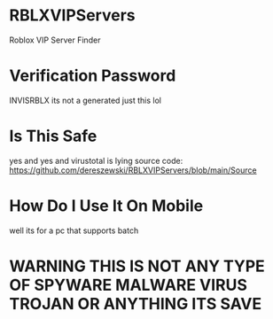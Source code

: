 # RBLXVIPServers
Roblox VIP Server Finder
# Verification Password
INVISRBLX
its not a generated just this lol
# Is This Safe
yes and yes
and virustotal is lying
source code: https://github.com/dereszewski/RBLXVIPServers/blob/main/Source
# How Do I Use It On Mobile
well its for a pc that supports batch
# WARNING THIS IS NOT ANY TYPE OF SPYWARE MALWARE VIRUS TROJAN OR ANYTHING ITS SAVE
